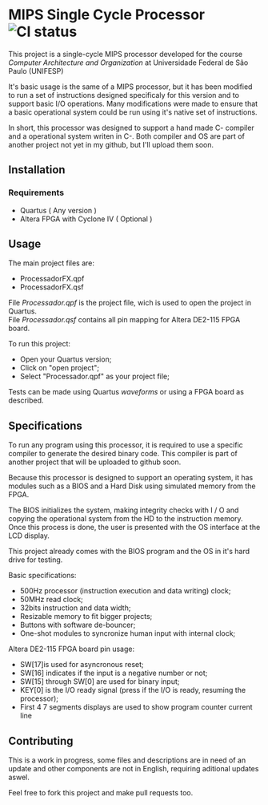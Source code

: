 
# MIPS Single Cycle Processor ![CI status](https://img.shields.io/badge/build-passing-brightgreen.svg)

This project is a single-cycle MIPS processor developed for the course *Computer Architecture and Organization* at Universidade Federal de São Paulo (UNIFESP)

It's basic usage is the same of a MIPS processor, but it has been modified to run a set of instructions designed specificaly for this version and to support basic I/O operations. Many modifications were made to ensure that a basic operational system could be run using it's native set of instructions.

In short, this processor was designed to support a hand made C- compiler and a operational system writen in C-. Both compiler and OS are part of another project not yet in my github, but I'll upload them soon. 

## Installation

### Requirements
* Quartus ( Any version )
* Altera FPGA with Cyclone IV ( Optional )

## Usage

The main project files are:

- ProcessadorFX.qpf
- ProcessadorFX.qsf

File *Processador.qpf* is the project file, wich is used to open the project in Quartus.  
File *Processador.qsf* contains all pin mapping for Altera DE2-115 FPGA board.  

To run this project:

- Open your Quartus version;
- Click on "open project";
- Select "Processador.qpf" as your project file;

Tests can be made using Quartus *waveforms* or using a FPGA board as described.

## Specifications

To run any program using this processor, it is required to use a specific compiler to generate the desired binary code. This compiler is part of another project that will be uploaded to github soon.

Because this processor is designed to support an operating system, it has modules such as a BIOS and a Hard Disk using simulated memory from the FPGA.

The BIOS initializes the system, making integrity checks with I / O and copying the operational system from the HD to the instruction memory. Once this process is done, the user is presented with the OS interface at the LCD display.

This project already comes with the BIOS program and the OS in it's hard drive for testing.

Basic specifications:

- 500Hz processor (instruction execution and data writing) clock;
- 50MHz read clock;
- 32bits instruction and data width;
- Resizable memory to fit bigger projects;
- Buttons with software de-bouncer;
- One-shot modules to syncronize human input with internal clock;

Altera DE2-115 FPGA board pin usage:

- SW[17]is used for asyncronous reset;
- SW[16] indicates if the input is a negative number or not;
- SW[15] through SW[0] are used for binary input;
- KEY[0] is the I/O ready signal (press if the I/O is ready, resuming the processor);
- First 4 7 segments displays are used to show program counter current line

## Contributing
This is a work in progress, some files and descriptions are in need of an update and other components are not in English, requiring aditional updates aswel.

Feel free to fork this project and make pull requests too. 
